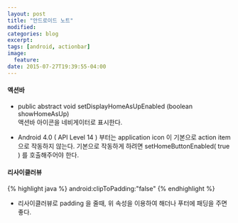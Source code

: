```yaml
---
layout: post
title: "안드로이드 노트"
modified:
categories: blog
excerpt:
tags: [android, actionbar]
image:
  feature:
date: 2015-07-27T19:39:55-04:00
---
```


#### 액션바
- public abstract void setDisplayHomeAsUpEnabled (boolean showHomeAsUp)<br> 
액션바 아이콘을 네비게이터로 표시한다.

- Android 4.0 ( API Level 14 ) 부터는 application icon 이 기본으로 action item 으로 작동하지 않는다. 기본으로 작동하게 하려면 setHomeButtonEnabled( true ) 를 호출해주어야 한다.

#### 리사이클러뷰
{% highlight java %}
android:clipToPadding:"false"
{% endhighlight %}
- 리사이클러뷰로 padding 을 줄때, 위 속성을 이용하여 해더나 푸터에 패딩을 주면 좋다.




